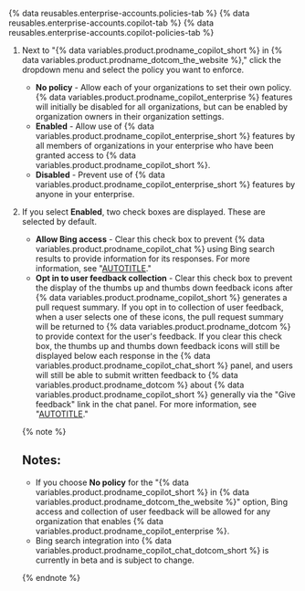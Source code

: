 {% data reusables.enterprise-accounts.policies-tab %}
{% data reusables.enterprise-accounts.copilot-tab %}
{% data reusables.enterprise-accounts.copilot-policies-tab %}
1. Next to "{% data variables.product.prodname_copilot_short %} in {% data variables.product.prodname_dotcom_the_website %}," click the dropdown menu and select the policy you want to enforce.

   - **No policy** - Allow each of your organizations to set their own policy. {% data variables.product.prodname_copilot_enterprise %} features will initially be disabled for all organizations, but can be enabled by organization owners in their organization settings.
   - **Enabled** - Allow use of {% data variables.product.prodname_copilot_enterprise_short %} features by all members of organizations in your enterprise who have been granted access to {% data variables.product.prodname_copilot_short %}.
   - **Disabled** - Prevent use of {% data variables.product.prodname_copilot_enterprise_short %} features by anyone in your enterprise.

1. If you select **Enabled**, two check boxes are displayed. These are selected by default.

   - **Allow Bing access** - Clear this check box to prevent {% data variables.product.prodname_copilot_chat %} using Bing search results to provide information for its responses. For more information, see "[AUTOTITLE](/copilot/github-copilot-enterprise/copilot-chat-in-github/using-github-copilot-chat-in-githubcom)."
   - **Opt in to user feedback collection** - Clear this check box to prevent the display of the thumbs up and thumbs down feedback icons after {% data variables.product.prodname_copilot_short %} generates a pull request summary. If you opt in to collection of user feedback, when a user selects one of these icons, the pull request summary will be returned to {% data variables.product.prodname_dotcom %} to provide context for the user's feedback. If you clear this check box, the thumbs up and thumbs down feedback icons will still be displayed below each response in the {% data variables.product.prodname_copilot_chat_short %} panel, and users will still be able to submit written feedback to {% data variables.product.prodname_dotcom %} about {% data variables.product.prodname_copilot_short %} generally via the "Give feedback" link in the chat panel. For more information, see "[AUTOTITLE](/copilot/github-copilot-enterprise/copilot-chat-in-github/using-github-copilot-chat-in-githubcom#sharing-feedback-about-github-copilot-chat-in-githubcom)."

   {% note %}

   **Notes:**
   -
   - If you choose **No policy** for the "{% data variables.product.prodname_copilot_short %} in {% data variables.product.prodname_dotcom_the_website %}" option, Bing access and collection of user feedback will be allowed for any organization that enables {% data variables.product.prodname_copilot_enterprise %}.
   - Bing search integration into {% data variables.product.prodname_copilot_chat_dotcom_short %} is currently in beta and is subject to change.

   {% endnote %}
